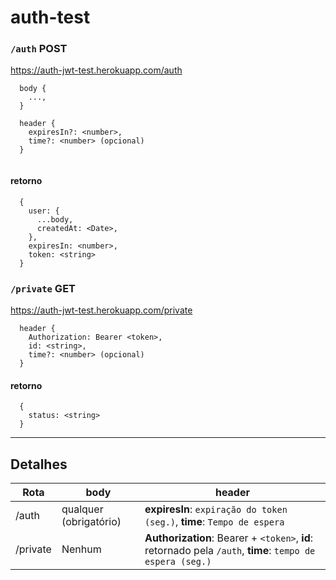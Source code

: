 # auth-test

### `/auth` POST
https://auth-jwt-test.herokuapp.com/auth
```
  body {
    ...,
  }
```
```
  header {
    expiresIn?: <number>,
    time?: <number> (opcional)
  }
  
```
#### retorno
```
  {
    user: {
      ...body,
      createdAt: <Date>,
    },
    expiresIn: <number>,
    token: <string>
  }
```

### `/private` GET
https://auth-jwt-test.herokuapp.com/private
```
  header {
    Authorization: Bearer <token>,
    id: <string>,
    time?: <number> (opcional)
  }
```
#### retorno
```
  {
    status: <string>
  }
```

-----------

## Detalhes

| Rota   | body                    | header                                 |
|--------|-------------------------|----------------------------------------|
| /auth  |  qualquer (obrigatório) | **expiresIn**: `expiração do token (seg.)`, **time**: `Tempo de espera`|
|/private|  Nenhum                 | **Authorization**: Bearer + `<token>`, **id**: retornado pela `/auth`, **time**: `tempo de espera (seg.)`  |
